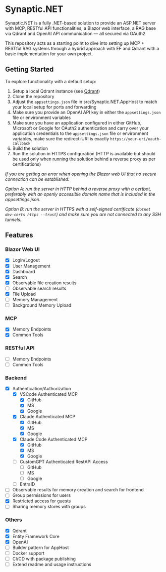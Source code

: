 # Synaptic.NET
Synaptic.NET is a fully .NET-based solution to provide an ASP.NET server with MCP, RESTful API functionalities, a Blazor web interface,
a RAG base via Qdrant and OpenAI API communication — all secured via OAuth2.

This repository acts as a starting point to dive into setting up MCP + RESTful RAG systems through a hybrid approach with EF and Qdrant with a basic implementation for your own project.

## Getting Started
To explore functionality with a default setup:
1) Setup a local Qdrant instance (see [Qdrant](https://github.com/qdrant/qdrant))
2) Clone the repository
3) Adjust the `appsettings.json` file in src/Synaptic.NET.AppHost to match your local setup for ports and forwarding
4) Make sure you provide an OpenAI API key in either the `appsettings.json` file or environment variables
5) Make sure you have an application configured in either GitHub, Microsoft or Google for OAuth2 authentication and carry over your application credentials to the `appsettings.json` file or environment variables, make sure the redirect-URI is exactly `https://your-uri/oauth-callback`
6) Build the solution
7) Run the solution in HTTPS configuration (HTTP is available but should be used only when running the solution behind a reverse proxy as per certifications)

*If you are getting an error when opening the Blazor web UI that no secure connection can be established:*

*Option A: run the server in HTTP behind a reverse proxy with a certbot, preferably with an openly accessible domain name that is included in the appsettings.json.*

*Option B: run the server in HTTPS with a self-signed certificate (`dotnet dev-certs https --trust`) and make sure you are not connected to any SSH tunnels.*

## Features

### Blazor Web UI
- [x] Login/Logout
- [x] User Management
- [x] Dashboard
- [x] Search
- [x] Observable file creation results
- [ ] Observable search results
- [x] File Upload
- [ ] Memory Management
- [ ] Background Memory Upload
### MCP
- [x] Memory Endpoints
- [x] Common Tools
### RESTful API
- [ ] Memory Endpoints
- [ ] Common Tools
### Backend
- [x] Authentication/Authorization
  - [x] VSCode Authenticated MCP
    - [x] GitHub
    - [x] MS
    - [x] Google
  - [x] Claude Authenticated MCP
    - [x] GitHub
    - [x] MS
    - [x] Google
  - [x] Claude Code Authenticated MCP
    - [x] GitHub
    - [x] MS
    - [x] Google
  - [ ] CustomGPT Authenticated RestAPI Access
    - [ ] GitHub
    - [ ] MS
    - [ ] Google
  - [ ] EntraID
- [ ] Observable results for memory creation and search for frontend
- [ ] Group permissions for users
- [x] Restricted access for guests
- [ ] Sharing memory stores with groups
### Others
- [x] Qdrant
- [x] Entity Framework Core
- [x] OpenAI
- [ ] Builder pattern for AppHost
- [ ] Docker support
- [ ] CI/CD with package publishing
- [ ] Extend readme and usage instructions
